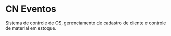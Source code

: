 # CN Eventos
 Sistema de controle de OS, gerenciamento de cadastro de cliente e controle de material em estoque.
